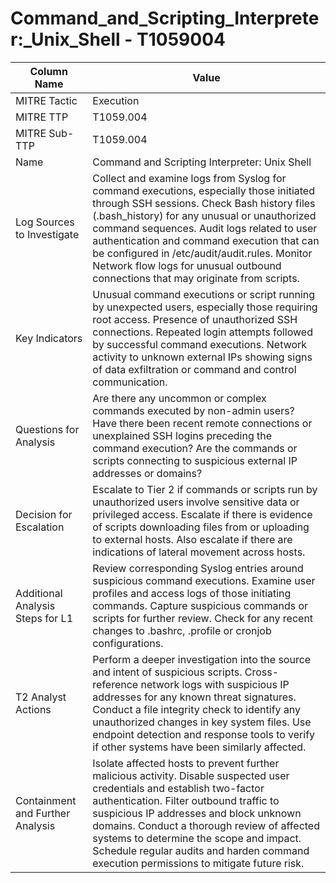 # Command_and_Scripting_Interpreter:_Unix_Shell - T1059004

| Column Name | Value |
|-------------|-------|
| MITRE Tactic | Execution |
| MITRE TTP | T1059.004 |
| MITRE Sub-TTP | T1059.004 |
| Name | Command and Scripting Interpreter: Unix Shell |
| Log Sources to Investigate | Collect and examine logs from Syslog for command executions, especially those initiated through SSH sessions. Check Bash history files (.bash_history) for any unusual or unauthorized command sequences. Audit logs related to user authentication and command execution that can be configured in /etc/audit/audit.rules. Monitor Network flow logs for unusual outbound connections that may originate from scripts. |
| Key Indicators | Unusual command executions or script running by unexpected users, especially those requiring root access. Presence of unauthorized SSH connections. Repeated login attempts followed by successful command executions. Network activity to unknown external IPs showing signs of data exfiltration or command and control communication. |
| Questions for Analysis | Are there any uncommon or complex commands executed by non-admin users? Have there been recent remote connections or unexplained SSH logins preceding the command execution? Are the commands or scripts connecting to suspicious external IP addresses or domains? |
| Decision for Escalation | Escalate to Tier 2 if commands or scripts run by unauthorized users involve sensitive data or privileged access. Escalate if there is evidence of scripts downloading files from or uploading to external hosts. Also escalate if there are indications of lateral movement across hosts. |
| Additional Analysis Steps for L1 | Review corresponding Syslog entries around suspicious command executions. Examine user profiles and access logs of those initiating commands. Capture suspicious commands or scripts for further review. Check for any recent changes to .bashrc, .profile or cronjob configurations. |
| T2 Analyst Actions | Perform a deeper investigation into the source and intent of suspicious scripts. Cross-reference network logs with suspicious IP addresses for any known threat signatures. Conduct a file integrity check to identify any unauthorized changes in key system files. Use endpoint detection and response tools to verify if other systems have been similarly affected. |
| Containment and Further Analysis | Isolate affected hosts to prevent further malicious activity. Disable suspected user credentials and establish two-factor authentication. Filter outbound traffic to suspicious IP addresses and block unknown domains. Conduct a thorough review of affected systems to determine the scope and impact. Schedule regular audits and harden command execution permissions to mitigate future risk. |
